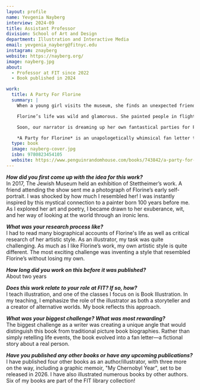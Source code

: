 ```yaml
---
layout: profile
name: Yevgenia Nayberg
interview: 2024-09
title: Assistant Professor
division: School of Art and Design
department: Illustration and Interactive Media
email: yevgenia_nayberg@fitnyc.edu
instagram: znayberg 
website: https://nayberg.org/
image: nayberg.jpg
about:
  - Professor at FIT since 2022
  - Book published in 2024

work:
  title: A Party For Florine
  summary: |
    When a young girl visits the museum, she finds an unexpected friend in a self-portrait of Florine Stettheimer. They’re both artists; they both have Jewish families; they even look alike!

    Florine’s life was wild and glamorous. She painted people in flight and buildings that grew from the ground like crooked trees, bright colors and shapes and animals. She threw parties frequented by other famous visionaries like Marcel Duchamp and Carl Van Vechten. 

    Soon, our narrator is dreaming up her own fantastical parties for Florine, with table spreads of colorful treats, and painting and dancing and poetry. With Florine in her life, even a rainy day can’t make the world seem humdrum anymore. 

    *A Party for Florine* is an unapologetically whimsical fan letter to an artist whose influence is clear in Sydney Taylor Honoree Yevgenia Nayberg’s captivating illustrations. Dreamers, creators, and budding modernists will be drawn into the young protagonist’s party just as strongly as she is drawn into Stettheimer’s paintings.
  type: book
  image: nayberg-cover.jpg
  isbn: 9780823454105
  website: https://www.penguinrandomhouse.com/books/743842/a-party-for-florine-by-yevgenia-nayberg/
---
```

***How did you first come up with the idea for this work?***  
In 2017, The Jewish Museum held an exhibition of Stettheimer’s work. A friend attending the show sent me a photograph of Florine’s early self-portrait. I was shocked by how much I resembled her! I was instantly inspired by this mystical connection to a painter born 100 years before me. As I explored her art and poetry, I became drawn to her exuberance, wit, and her way of looking at the world through an ironic lens.

***What was your research process like?***  
I had to read many biographical accounts of Florine's life as well as critical research of her artistic style. As an illustrator, my task was quite challenging.  As much as I like Florine’s work, my own artistic style is quite different. The most exciting challenge was inventing a style that resembled Florine’s without losing my own. 

***How long did you work on this before it was published?***  
About two years

***Does this work relate to your role at FIT? If so, how?***  
I teach illustration, and one of the classes I focus on is Book Illustration. In my teaching, I emphasize the role of the illustrator as both a storyteller and a creator of alternative worlds. My book reflects this approach.

***What was your biggest challenge? What was most rewarding?***  
The biggest challenge as a writer was creating a unique angle that would distinguish this book from traditional picture book biographies. Rather than simply retelling life events, the book evolved into a fan letter—a fictional story about a real person. 

***Have you published any other books or have any upcoming publications?***  
I have published four other books as an author/illustrator, with three more on the way, including a graphic memoir, "My Chernobyl Year", set to be released in 2026. I have also illustrated numerous books by other authors. Six of my books are part of the FIT library collection!

